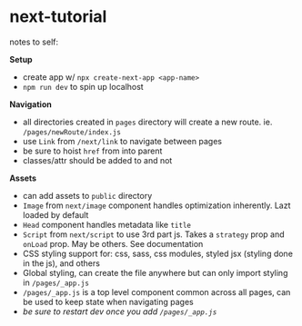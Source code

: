 # next-tutorial

notes to self:

**Setup**
- create app w/ `npx create-next-app <app-name>`
- `npm run dev` to spin up localhost


**Navigation**
- all directories created in `pages` directory will create a new route. ie. `/pages/newRoute/index.js`
- use `Link` from `/next/link` to navigate between pages
- be sure to hoist `href` from <a> into parent <Link>
- classes/attr should be added to <a> and not <link>

**Assets**
- can add assets to `public` directory
- `Image` from `next/image` component handles optimization inherently. Lazt loaded by default
- `Head` component handles metadata like `title`
- `Script` from `next/script` to use 3rd part js. Takes a `strategy` prop and `onLoad` prop. May be others. See documentation
- CSS styling support for: css, sass, css modules, styled jsx (styling done in the js), and others
- Global styling, can create the file anywhere but can only import styling in `/pages/_app.js`
- `/pages/_app.js` is a top level component common across all pages, can be used to keep state when navigating pages
- *be sure to restart dev once you add `/pages/_app.js`*
  
